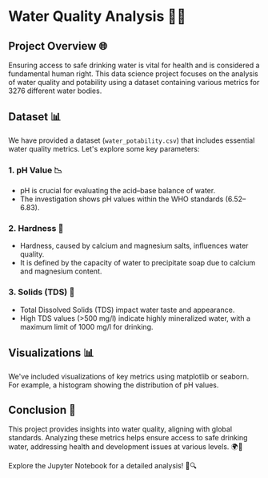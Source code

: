 # Water Quality Analysis 🚰💧

## Project Overview 🌐
Ensuring access to safe drinking water is vital for health and is considered a fundamental human right. This data science project focuses on the analysis of water quality and potability using a dataset containing various metrics for 3276 different water bodies.

## Dataset 📊
We have provided a dataset (`water_potability.csv`) that includes essential water quality metrics. Let's explore some key parameters:

### 1. pH Value 📉
- pH is crucial for evaluating the acid–base balance of water.
- The investigation shows pH values within the WHO standards (6.52–6.83).

### 2. Hardness 💪
- Hardness, caused by calcium and magnesium salts, influences water quality.
- It is defined by the capacity of water to precipitate soap due to calcium and magnesium content.

### 3. Solids (TDS) 🌊
- Total Dissolved Solids (TDS) impact water taste and appearance.
- High TDS values (>500 mg/l) indicate highly mineralized water, with a maximum limit of 1000 mg/l for drinking.

<!-- Add similar user-friendly descriptions for other parameters -->

## Visualizations 📊
We've included visualizations of key metrics using matplotlib or seaborn. For example, a histogram showing the distribution of pH values.

## Conclusion 📝
This project provides insights into water quality, aligning with global standards. Analyzing these metrics helps ensure access to safe drinking water, addressing health and development issues at various levels. 🌍💙

Explore the Jupyter Notebook for a detailed analysis! 🚀🔍
